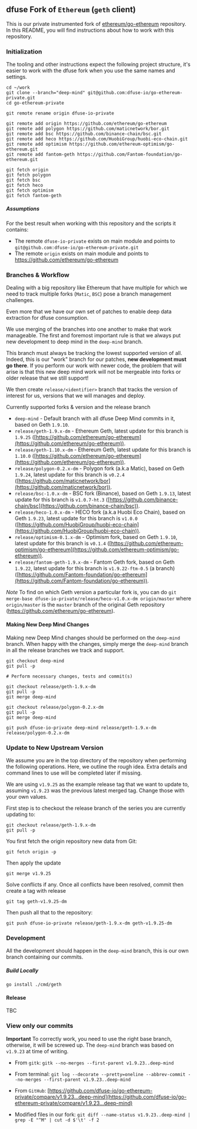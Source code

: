 ## dfuse Fork of `Ethereum` (`geth` client)

This is our private instrumented fork of [ethereum/go-ethereum](https://github.com/ethereum/go-ethereum) repository. In this README, you will find instructions about how to work with this repository.

### Initialization

The tooling and other instructions expect the following project
structure, it's easier to work with the dfuse fork when you use
the same names and settings.

```
cd ~/work
git clone --branch="deep-mind" git@github.com:dfuse-io/go-ethereum-private.git
cd go-ethereum-private

git remote rename origin dfuse-io-private

git remote add origin https://github.com/ethereum/go-ethereum
git remote add polygon https://github.com/maticnetwork/bor.git
git remote add bsc https://github.com/binance-chain/bsc.git
git remote add heco https://github.com/HuobiGroup/huobi-eco-chain.git
git remote add optimism https://github.com/ethereum-optimism/go-ethereum.git
git remote add fantom-geth https://github.com/Fantom-foundation/go-ethereum.git

git fetch origin
git fetch polygon
git fetch bsc
git fetch heco
git fetch optimism
git fetch fantom-geth
```

##### Assumptions

For the best result when working with this repository and the scripts it contains:

- The remote `dfuse-io-private` exists on main module and points to `git@github.com:dfuse-io/go-ethereum-private.git`
- The remote `origin` exists on main module and points to https://github.com/ethereum/go-ethereum

### Branches & Workflow

Dealing with a big repository like Ethereum that have multiple for which we need
to track multiple forks (`Matic`, `BSC`) pose a branch management challenges.

Even more that we have our own set of patches to enable deep data extraction
for dfuse consumption.

We use merging of the branches into one another to make that work manageable.
The first and foremost important rule is that we always put new development to
deep mind in the `deep-mind` branch.

This branch must always be tracking the lowest supported version of all. Indeed,
this is our "work" branch for our patches, **new development must go there**. If you
perform our work with newer code, the problem that will arise is that this new
deep mind work will not be mergeable into forks or older release that we still
support!

We then create `release/<identifier>` branch that tracks the version of interest
for us, versions that we will manages and deploy.

Currently supported forks & version and the release branch

- `deep-mind` - Default branch with all dfuse Deep Mind commits in it, based on Geth `1.9.10`.
- `release/geth-1.9.x-dm` - Ethereum Geth, latest update for this branch is `1.9.25` ([https://github.com/ethereum/go-ethereum](https://github.com/ethereum/go-ethereum)).
- `release/geth-1.10.x-dm` - Ethereum Geth, latest update for this branch is `1.10.0` ([https://github.com/ethereum/go-ethereum](https://github.com/ethereum/go-ethereum)).
- `release/polygon-0.2.x-dm` - Polygon fork (a.k.a Matic), based on Geth `1.9.24`, latest update for this branch is `v0.2.4` ([https://github.com/maticnetwork/bor](https://github.com/maticnetwork/bor)).
- `release/bsc-1.0.x-dm` - BSC fork (Binance), based on Geth `1.9.13`, latest update for this branch is `v1.0.7-ht.3` ([https://github.com/binance-chain/bsc](https://github.com/binance-chain/bsc)).
- `release/heco-1.0.x-dm` - HECO fork (a.k.a Huobi Eco Chain), based on Geth `1.9.23`, latest update for this branch is `v1.0.0` ([https://github.com/HuobiGroup/huobi-eco-chain](https://github.com/HuobiGroup/huobi-eco-chain)).
- `release/optimism-0.1.x-dm` - Optimism fork, based on Geth `1.9.10`, latest update for this branch is `v0.1.4` ([https://github.com/ethereum-optimism/go-ethereum](https://github.com/ethereum-optimism/go-ethereum)).
- `release/fantom-geth-1.9.x-dm` - Fantom Geth fork, based on Geth `1.9.22`, latest update for this branch is `v1.9.22-ftm-0.5` (a branch) ([https://github.com/Fantom-foundation/go-ethereum](https://github.com/Fantom-foundation/go-ethereum)).

*Note* To find on which Geth version a particular fork is, you can do `git merge-base dfuse-io-private/release/heco-v1.0.x-dm origin/master` where `origin/master` is the `master` branch of the original Geth repository (https://github.com/ethereum/go-ethereum).

#### Making New Deep Mind Changes

Making new Deep Mind changes should be performed on the `deep-mind` branch. When happy
with the changes, simply merge the `deep-mind` branch in all the release branches we track
and support.

    git checkout deep-mind
    git pull -p

    # Perform necessary changes, tests and commit(s)

    git checkout release/geth-1.9.x-dm
    git pull -p
    git merge deep-mind

    git checkout release/polygon-0.2.x-dm
    git pull -p
    git merge deep-mind

    git push dfuse-io-private deep-mind release/geth-1.9.x-dm release/polygon-0.2.x-dm

### Update to New Upstream Version

We assume you are in the top directory of the repository when performing the following
operations. Here, we outline the rough idea. Extra details and command lines to use
will be completed later if missing.

We are using `v1.9.25` as the example release tag that we want to update to, assuming
`v1.9.23` was the previous latest merged tag. Change
those with your own values.

First step is to checkout the release branch of the series you are currently
updating to:

    git checkout release/geth-1.9.x-dm
    git pull -p

You first fetch the origin repository new data from Git:

    git fetch origin -p

Then apply the update

    git merge v1.9.25

Solve conflicts if any. Once all conflicts have been resolved, commit then
create a tag with release

    git tag geth-v1.9.25-dm

Then push all that to the repository:

    git push dfuse-io-private release/geth-1.9.x-dm geth-v1.9.25-dm

### Development

All the development should happen in the `deep-mind` branch, this is our own branch
containing our commits.

##### Build Locally

    go install ./cmd/geth

#### Release

TBC

### View only our commits

**Important** To correctly work, you need to use the right base branch, otherwise, it will be screwed up. The `deep-mind`
branch was based on `v1.9.23` at time of writing.

* From `gitk`: `gitk --no-merges --first-parent v1.9.23..deep-mind`
* From terminal: `git log --decorate --pretty=oneline --abbrev-commit --no-merges --first-parent v1.9.23..deep-mind`
* From `GitHub`: [https://github.com/dfuse-io/go-ethereum-private/compare/v1.9.23...deep-mind](https://github.com/dfuse-io/go-ethereum-private/compare/v1.9.23...deep-mind)

* Modified files in our fork: `git diff --name-status v1.9.23..deep-mind | grep -E "^M" | cut -d $'\t' -f 2`
